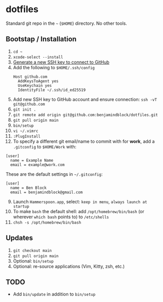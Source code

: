 # dotfiles
Standard git repo in the `~` (`$HOME`) directory. No other tools.

## Bootstap / Installation
1. `cd ~`
2. `xcode-select --install`
3. [Generate a new SSH key to connect to GitHub](https://docs.github.com/en/authentication/connecting-to-github-with-ssh/generating-a-new-ssh-key-and-adding-it-to-the-ssh-agent)
4. Add the following to `$HOME/.ssh/config`
    ```
    Host github.com
      AddKeysToAgent yes
      UseKeychain yes
      IdentityFile ~/.ssh/id_ed25519
    ```
5. Add new SSH key to GitHub account and ensure connection: `ssh -vT git@github.com`
6. `git init .`
7. `git remote add origin git@github.com:benjamindblock/dotfiles.git`
8. `git pull origin main`
9. `bin/setup`
10. `vi ~/.vimrc`
11. `:PlugInstall`
12. To specify a different git email/name to commit with for **work**, add a `.gitconfig` to `$HOME/Work` with:
```
[user]
  name = Example Name
  email = example@work.com
```
These are the default settings in `~/.gitconfig`:
```
[user]
  name = Ben Block
  email = benjamindblock@gmail.com
```
9. Launch `Hammerspoon.app`, select: `keep in menu`, `always launch at startup`
10. To make `bash` the default shell: add `/opt/homebrew/bin/bash` (or wherever `which bash` points to) to `/etc/shells`
11. `chsh -s /opt/homebrew/bin/bash`

## Updates
1. `git checkout main`
2. `git pull origin main`
3. Optional: `bin/setup`
4. Optional: re-source applications (Vim, Kitty, zsh, etc.)

## TODO
- Add `bin/update` in addition to `bin/setup`
